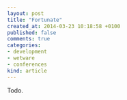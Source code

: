 ```yaml
---
layout: post
title: "Fortunate"
created_at: 2014-03-23 10:18:58 +0100
published: false
comments: true
categories:
- development
- wetware
- conferences
kind: article
---
```


Todo.

